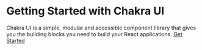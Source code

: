 # Getting Started with Chakra UI

Chakra UI is a simple, modular and accessible component library that gives you the building blocks you need to build your React applications. [Get Started](https://chakra-ui.com/getting-started) 



